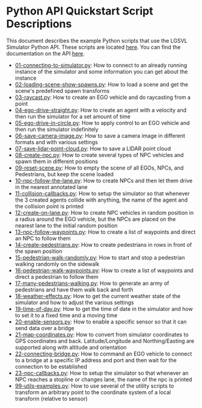 # Python API Quickstart Script Descriptions

This document describes the example Python scripts that use the LGSVL Simulator Python API. These scripts are located [here](https://github.com/lgsvl/simulator/tree/master/Api/quickstart). You can find the documentation on the API [here](https://www.lgsvlsimulator.com/docs/python-api/).



* [01-connecting-to-simulator.py](https://github.com/lgsvl/simulator/tree/master/Api/quickstart/01-connecting-to-simulator.py): How to connect to an already running instance of the simulator and some information you can get about the instance
* [02-loading-scene-show-spawns.py](https://github.com/lgsvl/simulator/tree/master/Api/quickstart/02-loading-scene-show-spawns.py): How to load a scene and get the scene's predefined spawn transforms
* [03-raycast.py](https://github.com/lgsvl/simulator/tree/master/Api/quickstart/03-raycast.py): How to create an EGO vehicle and do raycasting from a point
* [04-ego-drive-straight.py](https://github.com/lgsvl/simulator/tree/master/Api/quickstart/04-ego-drive-straight.py): How to create an agent with a velocity and then run the simulator for a set amount of time
* [05-ego-drive-in-circle.py](https://github.com/lgsvl/simulator/tree/master/Api/quickstart/05-ego-drive-in-circle.py): How to apply control to an EGO vehicle and then run the simulator indefinitely
* [06-save-camera-image.py](https://github.com/lgsvl/simulator/tree/master/Api/quickstart/06-save-camera-image.py): How to save a camera image in different formats and with various settings
* [07-save-lidar-point-cloud.py](https://github.com/lgsvl/simulator/tree/master/Api/quickstart/07-save-lidar-point-cloud.py): How to save a LIDAR point cloud
* [08-create-npc.py](https://github.com/lgsvl/simulator/tree/master/Api/quickstart/08-create-npc.py): How to create several types of NPC vehicles and spawn them in different positions
* [09-reset-scene.py](https://github.com/lgsvl/simulator/tree/master/Api/quickstart/09-reset-scene.py): How to empty the scene of all EGOs, NPCs, and Pedestrians, but keep the scene loaded
* [10-npc-follow-the-lane.py](https://github.com/lgsvl/simulator/tree/master/Api/quickstart/10-npc-follow-the-lane.py): How to create NPCs and then let them drive in the nearest annotated lane
* [11-collision-callbacks.py](https://github.com/lgsvl/simulator/tree/master/Api/quickstart/11-collision-callbacks.py): How to setup the simulator so that whenever the 3 created agents collide with anything, the name of the agent and the collision point is printed
* [12-create-on-lane.py](https://github.com/lgsvl/simulator/tree/master/Api/quickstart/12-create-on-lane.py): How to create NPC vehicles in random position in a radius around the EGO vehicle, but the NPCs are placed on the nearest lane to the initial random position
* [13-npc-follow-waypoints.py](https://github.com/lgsvl/simulator/tree/master/Api/quickstart/13-npc-follow-waypoints.py): How to create a list of waypoints and direct an NPC to follow them
* [14-create-pedestrians.py](https://github.com/lgsvl/simulator/tree/master/Api/quickstart/14-create-pedestrians.py): How to create pedestrians in rows in front of the spawn position
* [15-pedestrian-walk-randomly.py](https://github.com/lgsvl/simulator/tree/master/Api/quickstart/15-pedestrian-walk-randomly.py): How to start and stop a pedestrian walking randomly on the sidewalk
* [16-pedestrian-walk-waypoints.py](https://github.com/lgsvl/simulator/tree/master/Api/quickstart/16-pedestrian-walk-waypoints.py): How to create a list of waypoints and direct a pedestrian to follow them
* [17-many-pedestrians-walking.py](https://github.com/lgsvl/simulator/tree/master/Api/quickstart/16-pedestrian-walk-waypoints.py): How to generate an army of pedestrians and have them walk back and forth
* [18-weather-effects.py](https://github.com/lgsvl/simulator/tree/master/Api/quickstart/18-weather-effects.py): How to get the current weather state of the simulator and how to adjust the various settings
* [19-time-of-day.py](https://github.com/lgsvl/simulator/tree/master/Api/quickstart/19-time-of-day.py): How to get the time of date in the simulator and how to set it to a fixed time and a moving time
* [20-enable-sensors.py](https://github.com/lgsvl/simulator/tree/master/Api/quickstart/20-enable-sensors.py): How to enable a specific sensor so that it can send data over a bridge
* [21-map-coordinates.py](https://github.com/lgsvl/simulator/tree/master/Api/quickstart/21-map-coordinates.py): How to convert from simulator coordinates to GPS coordinates and back. Latitude/Longitude and Northing/Easting are supported along with altitude and orientation
* [22-connecting-bridge.py](https://github.com/lgsvl/simulator/tree/master/Api/quickstart/22-connecting-bridge.py): How to command an EGO vehicle to connect to a bridge at a specific IP address and port and then wait for the connection to be established
* [23-npc-callbacks.py](https://github.com/lgsvl/simulator/tree/master/Api/quickstart/23-npc-callbacks.py): How to setup the simulator so that whenever an NPC reaches a stopline or changes lane, the name of the npc is printed
* [99-utils-examples.py](https://github.com/lgsvl/simulator/tree/master/Api/quickstart/99-utils-examples.py): How to use several of the utility scripts to transform an arbitrary point to the coordinate system of a local transform (relative to sensor)